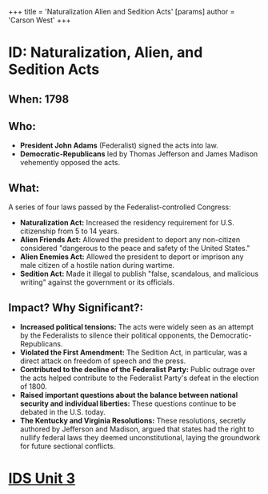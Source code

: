 +++
 title = 'Naturalization Alien and Sedition Acts'
[params]
	author = 'Carson West'
+++
# ID: Naturalization, Alien, and Sedition Acts 
## When: 1798
## Who: 
* **President John Adams** (Federalist) signed the acts into law.
* **Democratic-Republicans** led by Thomas Jefferson and James Madison vehemently opposed the acts. 
## What:
A series of four laws passed by the Federalist-controlled Congress:
* **Naturalization Act:** Increased the residency requirement for U.S. citizenship from 5 to 14 years. 
* **Alien Friends Act:** Allowed the president to deport any non-citizen considered "dangerous to the peace and safety of the United States."
* **Alien Enemies Act:** Allowed the president to deport or imprison any male citizen of a hostile nation during wartime.
* **Sedition Act:** Made it illegal to publish "false, scandalous, and malicious writing" against the government or its officials. 
## Impact? Why Significant?:
* **Increased political tensions:** The acts were widely seen as an attempt by the Federalists to silence their political opponents, the Democratic-Republicans.
* **Violated the First Amendment:** The Sedition Act, in particular, was a direct attack on freedom of speech and the press. 
* **Contributed to the decline of the Federalist Party:** Public outrage over the acts helped contribute to the Federalist Party's defeat in the election of 1800.
* **Raised important questions about the balance between national security and individual liberties:**  These questions continue to be debated in the U.S. today.
* **The Kentucky and Virginia Resolutions:**  These resolutions, secretly authored by Jefferson and Madison, argued that states had the right to nullify federal laws they deemed unconstitutional, laying the groundwork for future sectional conflicts. 

# [IDS Unit 3](./../ids-unit-3/)